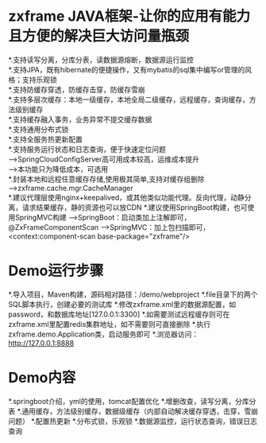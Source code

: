 # zxframe JAVA框架-让你的应用有能力且方便的解决巨大访问量瓶颈
*.支持读写分离，分库分表，读数据源熔断，数据源运行监控<br/>
*.支持JPA，既有hibernate的便捷操作，又有mybatis的sql集中编写or管理的风格；支持乐观锁<br/>
*.支持防缓存穿透，防缓存击穿，防缓存雪崩<br/>
*.支持多层次缓存：本地一级缓存，本地全局二级缓存，远程缓存，查询缓存，方法级别缓存<br/>
*.支持缓存融入事务，业务异常不提交缓存数据<br/>
*.支持通用分布式锁<br/>
*.支持全服务热更新配置<br/>
*.支持服务运行状态和日志查询，便于快速定位问题<br/>
-->SpringCloudConfigServer高可用成本较高，运维成本提升<br/>
-->本功能只为降低成本，可选用<br/>
*.封装本地和远程任意缓存存储,使用极其简单,支持对缓存组删除<br/>
-->zxframe.cache.mgr.CacheManager<br/>
*.建议代理层使用nginx+keepalived，或其他类似功能代理。反向代理，动静分离，请求结果缓存，静的资源也可以放CDN
*.建议使用SpringBoot构建，也可使用SpringMVC构建
-->SpringBoot：启动类加上注解即可，@ZxFrameComponentScan
-->SpringMVC：加上包扫描即可，<context:component-scan base-package="zxframe"/> 

# Demo运行步骤
*.导入项目，Maven构建，源码相对路径：/demo/webproject
*.file目录下的两个SQL脚本执行，创建必要的测试库
*.修改zxframe.xml里的数据源配置，如password，和数据库地址[127.0.0.1:3300]
*.如需要测试远程缓存则可在zxframe.xml里配置redis集群地址，如不需要则可直接删除
*.执行zxframe.demo.Application类，启动服务即可
*.浏览器访问：http://127.0.0.1:8888

# Demo内容
*.springboot介绍，yml的使用，tomcat配置优化
*.增删改查，读写分离，分库分表
*.通用缓存，方法级别缓存，数据级缓存（内部自动解决缓存穿透，击穿，雪崩问题）
*.配置热更新
*.分布式锁，乐观锁
*.数据源监控，运行状态查询，错误日志查询